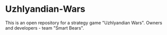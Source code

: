 # Uzhlyandian-Wars
This is an open repository for a strategy game "Uzhlyandian Wars". Owners and developers - team "Smart Bears". 
